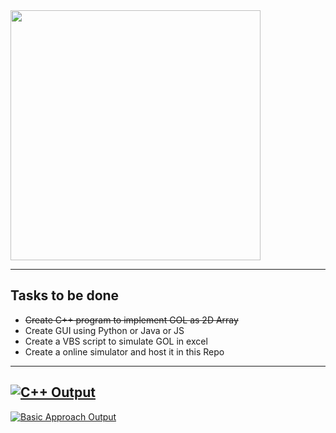 <img src="https://www.jakubkonka.com/images/gof.gif" width="400" height="400"/>

---

## Tasks to be done
* <strike>Create C++ program to implement GOL as 2D Array</strike>
* Create GUI using Python or Java or JS
* Create a VBS script to simulate GOL in excel
* Create a online simulator and host it in this Repo 
---
[![C++ Output](https://img.youtube.com/vi/OiNSMUJt0z4/maxresdefault.jpg)](https://youtu.be/OiNSMUJt0z4)
---
[![Basic Approach Output](https://img.youtube.com/vi/ZJ6e_cbCp6c/maxresdefault.jpg)](https://youtu.be/ZJ6e_cbCp6c)

